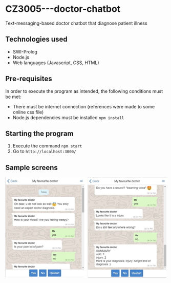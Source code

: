 # CZ3005---doctor-chatbot
Text-messaging-based doctor chatbot that diagnose patient illness

## Technologies used
- SWI-Prolog
- Node.js
- Web languages (Javascript, CSS, HTML)

## Pre-requisites
In order to execute the program as intended, the following conditions must be met:
- There must be internet connection (references were made to some online css file)
- Node.js dependencies must be installed `npm install`

## Starting the program
1. Execute the command `npm start`
2. Go to `http://localhost:3000/`


## Sample screens

![alt text](_sample_image/sample_screen.JPG)
